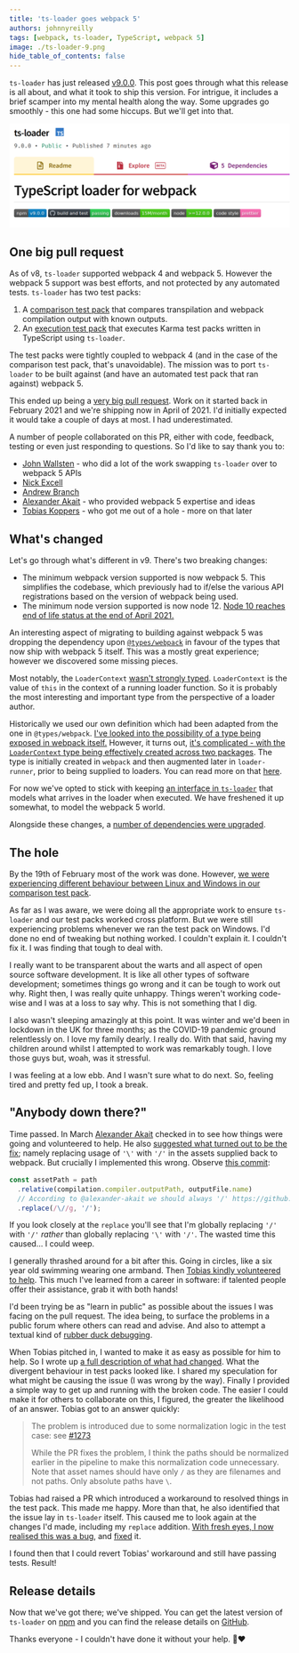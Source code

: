 ```yaml
---
title: 'ts-loader goes webpack 5'
authors: johnnyreilly
tags: [webpack, ts-loader, TypeScript, webpack 5]
image: ./ts-loader-9.png
hide_table_of_contents: false
---
```


`ts-loader` has just released [v9.0.0](https://github.com/TypeStrong/ts-loader/releases/tag/v9.0.0). This post goes through what this release is all about, and what it took to ship this version. For intrigue, it includes a brief scamper into my mental health along the way. Some upgrades go smoothly - this one had some hiccups. But we'll get into that.

![hello world bicep](ts-loader-9.png)

## One big pull request

As of v8, `ts-loader` supported webpack 4 and webpack 5. However the webpack 5 support was best efforts, and not protected by any automated tests. `ts-loader` has two test packs:

1. A [comparison test pack](https://github.com/TypeStrong/ts-loader/tree/main/test/comparison-tests#readme) that compares transpilation and webpack compilation output with known outputs.
2. An [execution test pack](https://github.com/TypeStrong/ts-loader/tree/main/test/execution-tests#readme) that executes Karma test packs written in TypeScript using `ts-loader`.

The test packs were tightly coupled to webpack 4 (and in the case of the comparison test pack, that's unavoidable). The mission was to port `ts-loader` to be built against (and have an automated test pack that ran against) webpack 5.

This ended up being a [very big pull request](https://github.com/TypeStrong/ts-loader/pull/1251). Work on it started back in February 2021 and we're shipping now in April of 2021. I'd initially expected it would take a couple of days at most. I had underestimated.

A number of people collaborated on this PR, either with code, feedback, testing or even just responding to questions. So I'd like to say thank you to:

- [John Wallsten](https://github.com/JonWallsten) - who did a lot of the work swapping `ts-loader` over to webpack 5 APIs
- [Nick Excell](https://github.com/appzuka)
- [Andrew Branch](https://github.com/andrewbranch)
- [Alexander Akait](https://github.com/alexander-akait) - who provided webpack 5 expertise and ideas
- [Tobias Koppers](https://github.com/sokra) - who got me out of a hole - more on that later

## What's changed

Let's go through what's different in v9. There's two breaking changes:

- The minimum webpack version supported is now webpack 5. This simplifies the codebase, which previously had to if/else the various API registrations based on the version of webpack being used.
- The minimum node version supported is now node 12. [Node 10 reaches end of life status at the end of April 2021.](https://nodejs.org/en/about/releases/)

An interesting aspect of migrating to building against webpack 5 was dropping the dependency upon [`@types/webpack`](https://www.npmjs.com/package/@types/webpack) in favour of the types that now ship with webpack 5 itself. This was a mostly great experience; however we discovered some missing pieces.

Most notably, the `LoaderContext` [wasn't strongly typed](https://github.com/webpack/webpack/blob/03961f33912ab6735d470b870eacff678735a9ed/lib/NormalModule.js#L424). `LoaderContext` is the value of `this` in the context of a running loader function. So it is probably the most interesting and important type from the perspective of a loader author.

Historically we used our own definition which had been adapted from the one in `@types/webpack`. [I've looked into the possibility of a type being exposed in webpack itself.](https://github.com/webpack/webpack/issues/13162) However, it turns out, [it's complicated - with the `LoaderContext` type being effectively created across two packages](https://github.com/webpack/webpack/pull/13164#issuecomment-821410359). The type is initially created in `webpack` and then augmented later in `loader-runner`, prior to being supplied to loaders. You can read more on that [here](https://github.com/webpack/webpack/pull/13164#issuecomment-821410359).

For now we've opted to stick with keeping [an interface in `ts-loader`](https://github.com/TypeStrong/ts-loader/pull/1251/commits/acbc71feed91fe14ec065dd9d31081af7a492f47) that models what arrives in the loader when executed. We have freshened it up somewhat, to model the webpack 5 world.

Alongside these changes, a [number of dependencies were upgraded](https://github.com/TypeStrong/ts-loader/pull/1251/files#diff-7ae45ad102eab3b6d7e7896acd08c427a9b25b346470d7bc6507b6481575d519).

## The hole

By the 19th of February most of the work was done. However, [we were experiencing different behaviour between Linux and Windows in our comparison test pack](https://github.com/TypeStrong/ts-loader/pull/1251#issuecomment-781967959).

As far as I was aware, we were doing all the appropriate work to ensure `ts-loader` and our test packs worked cross platform. But we were still experiencing problems whenever we ran the test pack on Windows. I'd done no end of tweaking but nothing worked. I couldn't explain it. I couldn't fix it. I was finding that tough to deal with.

I really want to be transparent about the warts and all aspect of open source software development. It is like all other types of software development; sometimes things go wrong and it can be tough to work out why. Right then, I was really quite unhappy. Things weren't working code-wise and I was at a loss to say why. This is not something that I dig.

I also wasn't sleeping amazingly at this point. It was winter and we'd been in lockdown in the UK for three months; as the COVID-19 pandemic ground relentlessly on. I love my family dearly. I really do. With that said, having my children around whilst I attempted to work was remarkably tough. I love those guys but, woah, was it stressful.

I was feeling at a low ebb. And I wasn't sure what to do next. So, feeling tired and pretty fed up, I took a break.

## "Anybody down there?"

Time passed. In March [Alexander Akait](https://github.com/alexander-akait) checked in to see how things were going and volunteered to help. He also [suggested what turned out to be the fix](https://github.com/TypeStrong/ts-loader/pull/1251#issuecomment-799531375); namely replacing usage of `'\'` with `'/'` in the assets supplied back to webpack. But crucially I implemented this wrong. Observe [this commit](https://github.com/TypeStrong/ts-loader/pull/1251/commits/4bcc5c9623acfd7ffbaf028781a8353b37243804):

```ts
const assetPath = path
  .relative(compilation.compiler.outputPath, outputFile.name)
  // According to @alexander-akait we should always '/' https://github.com/TypeStrong/ts-loader/pull/1251#issuecomment-799606985
  .replace(/\//g, '/');
```

If you look closely at the `replace` you'll see that I'm globally replacing `'/'` with `'/'` _rather_ than globally replacing `'\'` with `'/'`. The wasted time this caused... I could weep.

I generally thrashed around for a bit after this. Going in circles, like a six year old swimming wearing one armband. Then [Tobias kindly volunteered to help](https://github.com/TypeStrong/ts-loader/pull/1251#issuecomment-805143890). This much I've learned from a career in software: if talented people offer their assistance, grab it with both hands!

I'd been trying be as "learn in public" as possible about the issues I was facing on the pull request. The idea being, to surface the problems in a public forum where others can read and advise. And also to attempt a textual kind of [rubber duck debugging](https://en.wikipedia.org/wiki/Rubber_duck_debugging).

When Tobias pitched in, I wanted to make it as easy as possible for him to help. So I wrote up [a full description of what had changed](https://github.com/TypeStrong/ts-loader/pull/1251#issuecomment-805181069). What the divergent behaviour in test packs looked like. I shared my speculation for what might be causing the issue (I was wrong by the way). Finally I provided a simple way to get up and running with the broken code. The easier I could make it for others to collaborate on this, I figured, the greater the likelihood of an answer. Tobias got to an answer quickly:

> The problem is introduced due to some normalization logic in the test case: see [#1273](https://github.com/TypeStrong/ts-loader/pull/1273)
>
> While the PR fixes the problem, I think the paths should be normalized earlier in the pipeline to make this normalization code unnecessary. Note that asset names should have only `/` as they are filenames and not paths. Only absolute paths have `\`.

Tobias had raised a PR which introduced a workaround to resolved things in the test pack. This made me happy. More than that, he also identified that the issue lay in `ts-loader` itself. This caused me to look again at the changes I'd made, including my `replace` addition. [With fresh eyes, I now realised this was a bug](https://github.com/TypeStrong/ts-loader/pull/1251#issuecomment-805907212), and [fixed](https://github.com/TypeStrong/ts-loader/pull/1251/commits/427714e43519289bb5745ca078133d1ace8fc2c1) it.

I found then that I could revert Tobias' workaround and still have passing tests. Result!

## Release details

Now that we've got there; we've shipped. You can get the latest version of `ts-loader` on [npm](https://www.npmjs.com/package/ts-loader/v/9.0.0) and you can find the release details on [GitHub](https://github.com/TypeStrong/ts-loader/releases/tag/v9.0.0).

Thanks everyone - I couldn't have done it without your help. 🌻❤️
